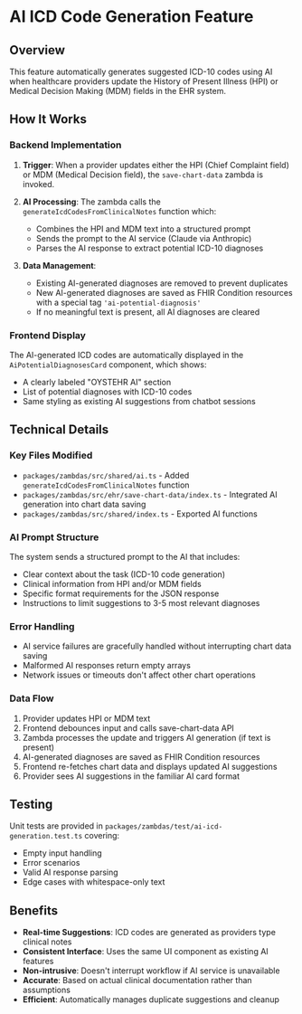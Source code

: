 # AI ICD Code Generation Feature

## Overview

This feature automatically generates suggested ICD-10 codes using AI when healthcare providers update the History of Present Illness (HPI) or Medical Decision Making (MDM) fields in the EHR system.

## How It Works

### Backend Implementation

1. **Trigger**: When a provider updates either the HPI (Chief Complaint field) or MDM (Medical Decision field), the `save-chart-data` zambda is invoked.

2. **AI Processing**: The zambda calls the `generateIcdCodesFromClinicalNotes` function which:
   - Combines the HPI and MDM text into a structured prompt
   - Sends the prompt to the AI service (Claude via Anthropic)
   - Parses the AI response to extract potential ICD-10 diagnoses

3. **Data Management**: 
   - Existing AI-generated diagnoses are removed to prevent duplicates
   - New AI-generated diagnoses are saved as FHIR Condition resources with a special tag `'ai-potential-diagnosis'`
   - If no meaningful text is present, all AI diagnoses are cleared

### Frontend Display

The AI-generated ICD codes are automatically displayed in the `AiPotentialDiagnosesCard` component, which shows:
- A clearly labeled "OYSTEHR AI" section
- List of potential diagnoses with ICD-10 codes
- Same styling as existing AI suggestions from chatbot sessions

## Technical Details

### Key Files Modified

- `packages/zambdas/src/shared/ai.ts` - Added `generateIcdCodesFromClinicalNotes` function
- `packages/zambdas/src/ehr/save-chart-data/index.ts` - Integrated AI generation into chart data saving
- `packages/zambdas/src/shared/index.ts` - Exported AI functions

### AI Prompt Structure

The system sends a structured prompt to the AI that includes:
- Clear context about the task (ICD-10 code generation)
- Clinical information from HPI and/or MDM fields
- Specific format requirements for the JSON response
- Instructions to limit suggestions to 3-5 most relevant diagnoses

### Error Handling

- AI service failures are gracefully handled without interrupting chart data saving
- Malformed AI responses return empty arrays
- Network issues or timeouts don't affect other chart operations

### Data Flow

1. Provider updates HPI or MDM text
2. Frontend debounces input and calls save-chart-data API
3. Zambda processes the update and triggers AI generation (if text is present)
4. AI-generated diagnoses are saved as FHIR Condition resources
5. Frontend re-fetches chart data and displays updated AI suggestions
6. Provider sees AI suggestions in the familiar AI card format

## Testing

Unit tests are provided in `packages/zambdas/test/ai-icd-generation.test.ts` covering:
- Empty input handling
- Error scenarios
- Valid AI response parsing
- Edge cases with whitespace-only text

## Benefits

- **Real-time Suggestions**: ICD codes are generated as providers type clinical notes
- **Consistent Interface**: Uses the same UI component as existing AI features
- **Non-intrusive**: Doesn't interrupt workflow if AI service is unavailable
- **Accurate**: Based on actual clinical documentation rather than assumptions
- **Efficient**: Automatically manages duplicate suggestions and cleanup